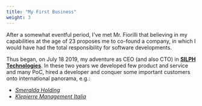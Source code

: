 ```yaml
---
title: "My First Business"
weight: 3
---
```


After a somewhat eventful period, I've met Mr. Fiorilli that believing in my capabilities at the age of 23 proposes me to co-found a company, in which I would have had the total responsibility for software developments.

Thus began, on July 18 2019, my adventure as CEO (and also CTO) in **[SILPH Technologies](https://silph.tech)**. In these two years we developed few product and service and many PoC, hired a developer and conquer some important customers onto international panorama, e.g.: 
- _[Smeralda Holding](https://www.smeraldaholding.com)_  
- _[Klepierre Management Italia](https://www.klepierre.com)_